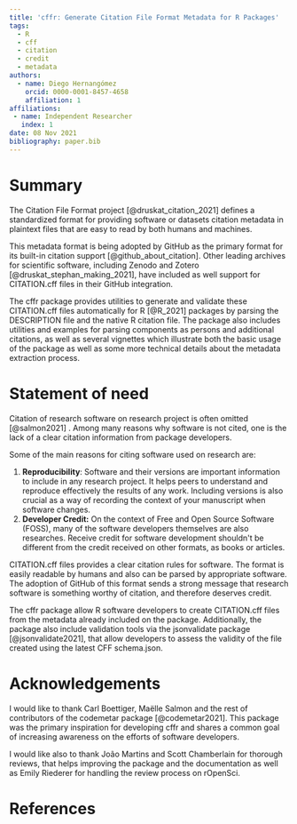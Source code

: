 ```yaml
---
title: 'cffr: Generate Citation File Format Metadata for R Packages'
tags:
  - R
  - cff
  - citation
  - credit
  - metadata
authors:
  - name: Diego Hernangómez
    orcid: 0000-0001-8457-4658
    affiliation: 1
affiliations:
 - name: Independent Researcher
   index: 1
date: 08 Nov 2021
bibliography: paper.bib
---
```


# Summary

The Citation File Format project [@druskat_citation_2021] defines a standardized
format for providing software or datasets citation metadata in plaintext files
that are easy to read by both humans and machines.

This metadata format is being adopted by GitHub as the primary format for its
built-in citation support [@github_about_citation]. Other leading archives for
scientific software, including Zenodo and Zotero [@druskat_stephan_making_2021],
have included as well support for CITATION.cff files in their GitHub
integration.

The cffr package provides utilities to generate and validate these CITATION.cff
files automatically for R [@R_2021] packages by parsing the DESCRIPTION file and
the native R citation file. The package also includes utilities and examples for
parsing components as persons and additional citations, as well as several
vignettes which illustrate both the basic usage of the package as well as some
more technical details about the metadata extraction process.

# Statement of need

Citation of research software on research project is often omitted [@salmon2021]
. Among many reasons why software is not cited, one is the lack of a clear
citation information from package developers.

Some of the main reasons for citing software used on research are:

1.  **Reproducibility**: Software and their versions are important information
    to include in any research project. It helps peers to understand and
    reproduce effectively the results of any work. Including versions is also
    crucial as a way of recording the context of your manuscript when software
    changes.
2.  **Developer Credit:** On the context of Free and Open Source Software
    (FOSS), many of the software developers themselves are also researches.
    Receive credit for software development shouldn't be different from the
    credit received on other formats, as books or articles.

CITATION.cff files provides a clear citation rules for software. The format is
easily readable by humans and also can be parsed by appropriate software. The
adoption of GitHub of this format sends a strong message that research software
is something worthy of citation, and therefore deserves credit.

The cffr package allow R software developers to create CITATION.cff files from
the metadata already included on the package. Additionally, the package also
include validation tools via the jsonvalidate package [@jsonvalidate2021], that
allow developers to assess the validity of the file created using the latest CFF
schema.json.

# Acknowledgements

I would like to thank Carl Boettiger, Maëlle Salmon and the rest of contributors
of the codemetar package [@codemetar2021]. This package was the primary
inspiration for developing cffr and shares a common goal of increasing awareness
on the efforts of software developers.

I would like also to thank João Martins and Scott Chamberlain for thorough
reviews, that helps improving the package and the documentation as well as Emily
Riederer for handling the review process on rOpenSci.

# References
